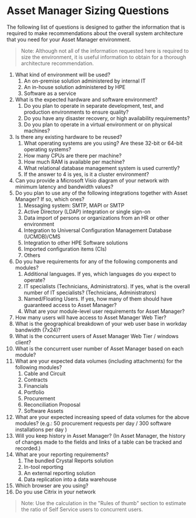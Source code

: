 # Asset Manager Sizing Questions
The following list of questions is designed to gather the information that is required to make recommendations about the overall system architecture that you need for your Asset Manager environment.   

>Note: Although not all of the information requested here is required to size the environment, it is useful information to obtain for a thorough architecture recommendation. 

1.	What kind of environment will be used?
	1.	An on-premise solution administered by internal IT
	2.	An in-house solution administered by HPE
	3.	Software as a service
2.	What is the expected hardware and software environment?
	1.	Do you plan to operate in separate development, test, and production environments to ensure quality?
	2.	Do you have any disaster recovery, or high availability requirements?
	3.	Do you plan to operate in a virtual environment or on physical machines?
3.	Is there any existing hardware to be reused?
	1.	What operating systems are you using? Are these 32-bit or 64-bit operating systems?
	2.	How many CPUs are there per machine?
	3.	How much RAM is available per machine?
	4.	What relational database management system is used currently?
	5.	If the answer to 4 is yes, is it a cluster environment?
4.	Can you provide a Microsoft Visio diagram of your network with minimum latency and bandwidth values?
5.	Do you plan to use any of the following integrations together with Asset Manager?  If so, which ones?
	1.	Messaging system: SMTP, MAPI or SMTP
	2.	Active Directory (LDAP) integration or single sign-on
	3.	Data import of persons or organizations from an HR or other environment
	4.	Integration to Universal Configuration Management Database (UCMDB)/CMS
	5.	Integration to other HPE Software solutions
	6.	Imported configuration items (CIs)
	7.	Others
6.	Do you have requirements for any of the following components and modules?
	1.	Additional languages. If yes, which languages do you expect to operate?
	2.	IT specialists (Technicians, Administrators). If yes, what is the overall number of IT specialists? (Technicians, Administrators)
	3.	Named/Floating Users. If yes, how many of them should have guaranteed access to Asset Manager?
	4.	What are your module-level user requirements for Asset Manager?
7.	How many users will have access to Asset Manager Web Tier?
8.	What is the geographical breakdown of your web user base in workday bandwidth (7x24)?
9.	What is the concurrent users of Asset Manager Web Tier / windows client?
10.	What is the concurrent user number of Asset Manager based on each module?
11.	What are your expected data volumes (including attachments) for the following modules?
	1.	Cable and Circuit
	2.	Contracts
	3.	Financials
	4.	Portfolio
	5.	Procurement
	6.	Reconciliation Proposal
	7.	Software Assets
12.	What are your expected increasing speed of data volumes for the above modules? (e.g.: 50 procurement requests per day / 300 software installations per day )
13.	Will you keep history in Asset Manager? (In Asset Manager, the history of changes made to the fields and links of a table can be tracked and recorded.)
14.	What are your reporting requirements?
	1.	The bundled Crystal Reports solution
	2.	In-tool reporting
	3.	An external reporting solution
	4.	Data replication into a data warehouse
15.	Which browser are you using?
16.	Do you use Citrix in your network


> Note: Use the calculation in the "Rules of thumb" section to estimate the ratio of Self Service users to concurrent users. 

